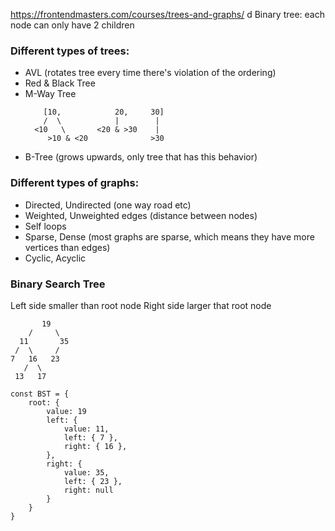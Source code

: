 https://frontendmasters.com/courses/trees-and-graphs/
d
Binary tree:
each node can only have 2 children

### Different types of trees:

- AVL (rotates tree every time there's violation of the ordering)
- Red & Black Tree
- M-Way Tree
  ```
      [10,            20,     30]
      /  \            |        |
    <10   \       <20 & >30    |
       >10 & <20              >30
  ```
- B-Tree (grows upwards, only tree that has this behavior)

### Different types of graphs:

- Directed, Undirected (one way road etc)
- Weighted, Unweighted edges (distance between nodes)
- Self loops
- Sparse, Dense (most graphs are sparse, which means they have more vertices than edges)
- Cyclic, Acyclic

### Binary Search Tree

Left side smaller than root node
Right side larger that root node

```
       19
    /     \
  11       35
 /  \     /
7   16   23
   /  \
 13   17
```

```
const BST = {
    root: {
        value: 19
        left: {
            value: 11,
            left: { 7 },
            right: { 16 },
        },
        right: {
            value: 35,
            left: { 23 },
            right: null
        }
    }
}
```
